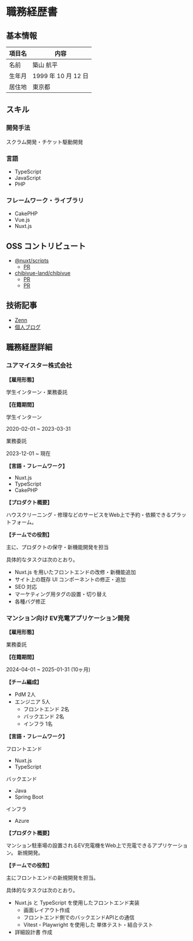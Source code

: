 # 職務経歴書

## 基本情報

| 項目名 | 内容 |
| -------- | -------- |
| 名前 | 築山 航平 |
| 生年月 | 1999 年 10 月 12 日 |
| 居住地 | 東京都   |

## スキル

### 開発手法

スクラム開発・チケット駆動開発

### 言語

- TypeScript
- JavaScript
- PHP

### フレームワーク・ライブラリ

- CakePHP
- Vue.js
- Nuxt.js

## OSS コントリビュート

- [@nuxt/scripts](https://github.com/nuxt/scripts)
    - [PR](https://github.com/nuxt/scripts/pull/429)
- [chibivue-land/chibivue](https://github.com/chibivue-land/chibivue)
    - [PR](https://github.com/chibivue-land/chibivue/pull/266)
    - [PR](https://github.com/chibivue-land/chibivue/pull/510)

## 技術記事

- [Zenn](https://zenn.dev/tsukiyama3)
- [個人ブログ](https://tsukiyama.blog/)

## 職務経歴詳細

### ユアマイスター株式会社

**【雇用形態】**

学生インターン・業務委託

**【在籍期間】**

学生インターン

2020-02-01 ~ 2023-03-31

業務委託

2023-12-01 ~ 現在

**【言語・フレームワーク】**

- Nuxt.js
- TypeScript
- CakePHP

**【プロダクト概要】**

ハウスクリーニング・修理などのサービスをWeb上で予約・依頼できるプラットフォーム。

**【チームでの役割】**

主に、プロダクトの保守・新機能開発を担当

具体的なタスクは次のとおり。

- Nuxt.js を用いたフロントエンドの改修・新機能追加
- サイト上の既存 UI コンポーネントの修正・追加
- SEO 対応
- マーケティング用タグの設置・切り替え
- 各種バグ修正

### マンション向け EV充電アプリケーション開発

**【雇用形態】**

業務委託

**【在籍期間】**

2024-04-01 ~ 2025-01-31 (10ヶ月)

**【チーム編成】**

- PdM 2人
- エンジニア 5人
    - フロントエンド 2名
    - バックエンド 2名
    - インフラ 1名

**【言語・フレームワーク】**

フロントエンド

- Nuxt.js
- TypeScript

バックエンド

- Java
- Spring Boot

インフラ

- Azure

**【プロダクト概要】**

マンション駐車場の設置されるEV充電機をWeb上で充電できるアプリケーション。
新規開発。

**【チームでの役割】**

主にフロントエンドの新規開発を担当。

具体的なタスクは次のとおり。

- Nuxt.js と TypeScript を使用したフロントエンド実装
    - 画面レイアウト作成
    - フロントエンド側でのバックエンドAPIとの通信
    - Vitest・Playwright を使用した 単体テスト・結合テスト
- 詳細設計書 作成
